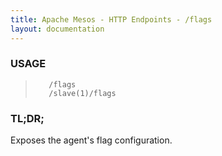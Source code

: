 ```yaml
---
title: Apache Mesos - HTTP Endpoints - /flags
layout: documentation
---
```

<!--- This is an automatically generated file. DO NOT EDIT! --->

### USAGE ###
>        /flags
>        /slave(1)/flags

### TL;DR; ###
Exposes the agent's flag configuration.